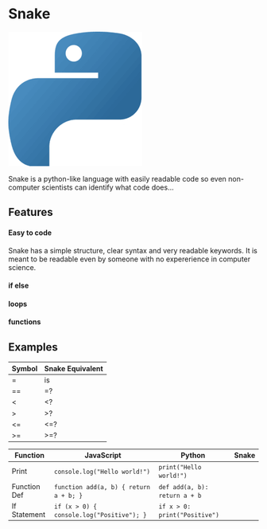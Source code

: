 # Snake
![Snake logo](docs/snake-logo.png)

Snake is a python-like language with easily readable code so even non-computer scientists can identify what code does...

## Features
#### Easy to code
Snake has a simple structure, clear syntax and very readable keywords. It is meant to be readable even by someone with no expererience in computer science.

#### if else

#### loops

#### functions

####

## Examples

| Symbol | Snake Equivalent |
|--------|------------------|
| =      | is               |
| ==     | =?               |
| <      | <?               |
| >      | >?               |
| <=     | <=?              |
| >=     | >=?              |

| Function       | JavaScript                                 | Python                          | Snake          |
|----------------|--------------------------------------------|---------------------------------|----------------|
| Print          | `console.log("Hello world!")`              | `print("Hello world!")`         |                |
| Function Def   | `function add(a, b) { return a + b; }`     | `def add(a, b): return a + b`   |                |
| If Statement   | `if (x > 0) { console.log("Positive"); }`  | `if x > 0: print("Positive")`   |                |